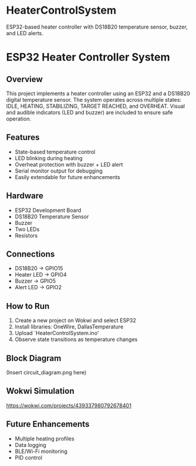 # HeaterControlSystem
ESP32-based heater controller with DS18B20 temperature sensor, buzzer, and LED alerts.
# ESP32 Heater Controller System

## Overview
This project implements a heater controller using an ESP32 and a DS18B20 digital temperature sensor. The system operates across multiple states: IDLE, HEATING, STABILIZING, TARGET REACHED, and OVERHEAT. Visual and audible indicators (LED and buzzer) are included to ensure safe operation.

## Features
- State-based temperature control
- LED blinking during heating
- Overheat protection with buzzer + LED alert
- Serial monitor output for debugging
- Easily extendable for future enhancements

## Hardware
- ESP32 Development Board
- DS18B20 Temperature Sensor
- Buzzer
- Two LEDs
- Resistors

## Connections
- DS18B20 → GPIO15
- Heater LED → GPIO4
- Buzzer → GPIO5
- Alert LED → GPIO2

## How to Run
1. Create a new project on Wokwi and select ESP32
2. Install libraries: OneWire, DallasTemperature
3. Upload `HeaterControlSystem.ino'
4. Observe state transitions as temperature changes

## Block Diagram
(Insert circuit_diagram.png here)

## Wokwi Simulation
https://wokwi.com/projects/439337980792678401

## Future Enhancements
- Multiple heating profiles
- Data logging
- BLE/Wi-Fi monitoring
- PID control
